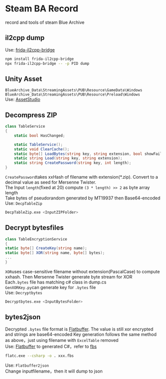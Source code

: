 # Steam BA Record

record and tools of steam Blue Archive

## il2cpp dump

Use: [frida-il2cpp-bridge](https://github.com/vfsfitvnm/frida-il2cpp-bridge)

```bash
npm install frida-il2cpp-bridge
npx frida-il2cpp-bridge -- -p PID dump
```

## Unity Asset
`BlueArchive_Data\StreamingAssets\PUB\Resource\GameData\Windows`  
`BlueArchive_Data\StreamingAssets\PUB\Resource\Preload\Windows`  
Use: [AssetStudio](https://github.com/Perfare/AssetStudio)

## Decompress ZIP
```csharp
class TableService
{
    static bool HasChanged;

    static TableService();
    static void ClearCache();
    static byte[] LoadBytes(string key, string extension, bool showFailedPopup);
    static string Load(string key, string extension);
    static string CreatePassword(string key, int length);
}
```
`CreatePassword`takes xxHash of filename with extension(*.zip). Convert to a decimal value as seed for Mersenne Twister.  
The Input `length`(fixed at 20) compute `(3 * length) >> 2` as byte array length  
Take bytes of pseudorandom generated by MT19937 then Base64-encoded  
Use: `DecpTableZip`  
```bash
DecpTableZip.exe <InputZIPFolder>
```

## Decrypt bytesfiles
```csharp
class TableEncryptionService
{
static byte[] CreateKey(string name);
static byte[] XOR(string name, byte[] bytes);
...
}
```
`XOR`uses case-sensitive filename without extension(PascalCase) to compute xxhash. Then Mersenne Twister generate byte stream for XOR  
Each`.bytes` file has matching c# class in dump.cs  
`GenXORKey.py`can generate key for `.bytes` file  
Use: `Decryptbytes`  
```bash
Decryptbytes.exe <InputBytesFolder>
```

## bytes2json
Decrypted `.bytes` file format is [Flatbuffer](https://github.com/google/flatbuffers). The value is still xor encrypted and strings are base64-encoded
Key generation follows the same method as above，just using filename with `ExcelTable` removed    
Use: [Flatbuffer](https://github.com/google/flatbuffers/releases/) to generated C#，refer to [fbs](https://github.com/shiikwi/SteamBARecord/blob/main/fbs/AcademyFavorSchedule.fbs)
```bash
flatc.exe --csharp -o . xxx.fbs
```
Use: `Flatbuffer2json`  
Change inputfilename，then it will dump to json
